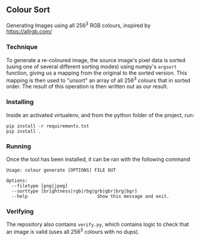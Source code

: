 ## Colour Sort 

Generating Images using all 256<sup>3</sup> RGB colours, inspired by https://allrgb.com/

### Technique

To generate a re-coloured image, the source image's pixel data is sorted (using one of several different sorting modes) using numpy's `argsort` function, giving us a mapping from the original to the sorted version. This mapping is then used to "unsort" an array of all 256<sup>3</sup> colours that in sorted order. The result of this operation is then written out as our result.

### Installing

Inside an activated virtualenv, and from the python folder of the project, run:
```
pip install -r requirements.txt
pip install .
```

### Running

Once the tool has been installed, it can be ran with the following command
```
Usage: colour generate [OPTIONS] FILE OUT

Options:
  --filetype [png|jpeg]
  --sorttype [brightness|rgb|rbg|grb|gbr|brg|bgr]
  --help                          Show this message and exit.
```

### Verifying

The repository also contains `verify.py`, which contains logic to check that an image is valid (uses all 256<sup>3</sup> colours with no dups). 
